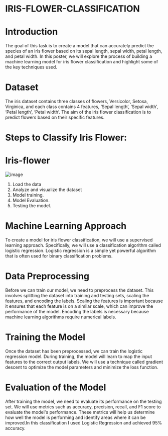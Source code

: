 # IRIS-FLOWER-CLASSIFICATION

# Introduction

The goal of this task is to create a model that can accurately predict the species of an iris flower based on its sepal length, sepal width, petal length, and petal width. In this poster, we will explore the process of building a machine learning model for iris flower classification and highlight some of the key techniques used.

# Dataset

The iris dataset contains three classes of flowers, Versicolor, Setosa, Virginica, and each class contains 4 features, ‘Sepal length’, ‘Sepal width’, ‘Petal length’, ‘Petal width’. The aim of the iris flower classification is to predict flowers based on their specific features.

# Steps to Classify Iris Flower:

# Iris-flower
![image](https://github.com/user-attachments/assets/2222dfdf-f177-4a01-b751-1aa3af0285ed)

1. Load the data
2. Analyze and visualize the dataset
3. Model training.
4. Model Evaluation.
5. Testing the model.

# Machine Learning Approach

To create a model for iris flower classification, we will use a supervised learning approach. Specifically, we will use a classification algorithm called logistic regression. Logistic regression is a simple yet powerful algorithm that is often used for binary classification problems.

# Data Preprocessing

Before we can train our model, we need to preprocess the dataset. This involves splitting the dataset into training and testing sets, scaling the features, and encoding the labels. Scaling the features is important because it ensures that each feature is on a similar scale, which can improve the performance of the model. Encoding the labels is necessary because machine learning algorithms require numerical labels.

# Training the Model

Once the dataset has been preprocessed, we can train the logistic regression model. During training, the model will learn to map the input features to the correct output labels. We will use a technique called gradient descent to optimize the model parameters and minimize the loss function.

# Evaluation of the Model

After training the model, we need to evaluate its performance on the testing set. We will use metrics such as accuracy, precision, recall, and F1 score to evaluate the model's performance. These metrics will help us determine how well the model is performing and identify areas where it can be improved.In this classification I used Logistic Regression and achieved 95% accuracy.

